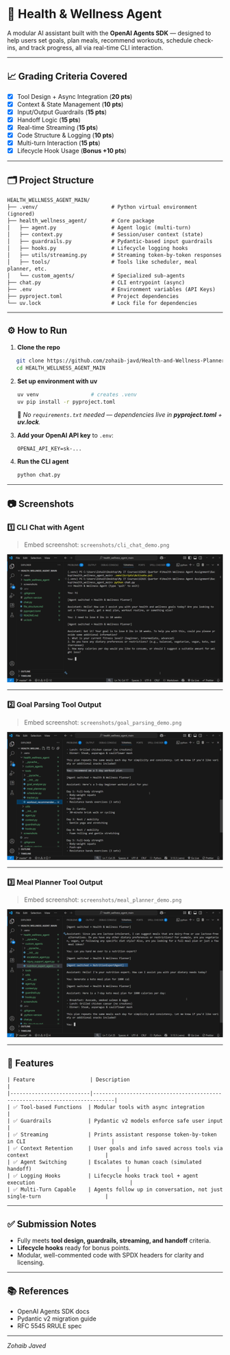 # 🧠 Health & Wellness Agent

A modular AI assistant built with the **OpenAI Agents SDK** — designed to help users set goals, plan meals, recommend workouts, schedule check-ins, and track progress, all via real-time CLI interaction.

---

## 📈 Grading Criteria Covered

- [x] Tool Design + Async Integration (**20 pts**)
- [x] Context & State Management (**10 pts**)
- [x] Input/Output Guardrails (**15 pts**)
- [x] Handoff Logic (**15 pts**)
- [x] Real-time Streaming (**15 pts**)
- [x] Code Structure & Logging (**10 pts**)
- [x] Multi-turn Interaction (**15 pts**)
- [x] Lifecycle Hook Usage (**Bonus +10 pts**)

---

## 🗂️ Project Structure

```
HEALTH_WELLNESS_AGENT_MAIN/
├── .venv/                        # Python virtual environment (ignored)
├── health_wellness_agent/        # Core package
│   ├── agent.py                  # Agent logic (multi-turn)
│   ├── context.py                # Session/user context (state)
│   ├── guardrails.py             # Pydantic-based input guardrails
│   ├── hooks.py                  # Lifecycle logging hooks
│   ├── utils/streaming.py        # Streaming token-by-token responses
│   ├── tools/                    # Tools like scheduler, meal planner, etc.
│   └── custom_agents/            # Specialized sub-agents
├── chat.py                       # CLI entrypoint (async)
├── .env                          # Environment variables (API Keys)
├── pyproject.toml                # Project dependencies
└── uv.lock                       # Lock file for dependencies
```

---

## ⚙️ How to Run

1. **Clone the repo**

```bash
   git clone https://github.com/zohaib-javd/Health-and-Wellness-Planner-Agent.git
   cd HEALTH_WELLNESS_AGENT_MAIN
````

2. **Set up environment with uv**

   ```bash
   uv venv                 # creates .venv
   uv pip install -r pyproject.toml
   ```

   📌 *No `requirements.txt` needed — dependencies live in **pyproject.toml** + **uv.lock**.*

3. **Add your OpenAI API key** to `.env`:

   ```
   OPENAI_API_KEY=sk-...
   ```

4. **Run the CLI agent**

   ```bash
   python chat.py
   ```

---

## 📷 Screenshots

### 1️⃣ CLI Chat with Agent
> Embed screenshot: `screenshots/cli_chat_demo.png`

![CLI Chat](screenshots/cli_chat_demo.png)

---

### 2️⃣ Goal Parsing Tool Output
> Embed screenshot: `screenshots/goal_parsing_demo.png`

![Goal Parser](screenshots/goal_parsing_demo.png)

---

### 3️⃣ Meal Planner Tool Output
> Embed screenshot: `screenshots/meal_planner_demo.png`

![Meal Planner](screenshots/meal_planner_demo.png)

---

## 🚀 Features

```
| Feature                  | Description                                                                 |
|--------------------------|-----------------------------------------------------------------------------|
| ✅ Tool-based Functions  | Modular tools with async integration                                       |
| ✅ Guardrails            | Pydantic v2 models enforce safe user input                                 |
| ✅ Streaming             | Prints assistant response token-by-token in CLI                            |
| ✅ Context Retention     | User goals and info saved across tools via context                         |
| ✅ Agent Switching       | Escalates to human coach (simulated handoff)                               |
| ✅ Logging Hooks         | Lifecycle hooks track tool + agent execution                               |
| ✅ Multi-Turn Capable    | Agents follow up in conversation, not just single-turn                     |

```
---

## ✅ Submission Notes

* Fully meets **tool design, guardrails, streaming, and handoff** criteria.
* **Lifecycle hooks** ready for bonus points.
* Modular, well-commented code with SPDX headers for clarity and licensing.

---

## 📚 References

* OpenAI Agents SDK docs
* Pydantic v2 migration guide
* RFC 5545 RRULE spec

---

*Zohaib Javed*
